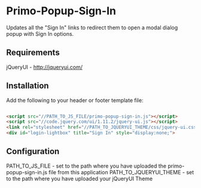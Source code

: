 # Primo-Popup-Sign-In
Updates all the "Sign In" links to redirect them to open a modal dialog popup with Sign In options.

## Requirements

jQueryUI - http://jqueryui.com/

## Installation

Add the following to your header or footer template file:

```html 

<script src="//PATH_TO_JS_FILE/primo-popup-sign-in.js"></script>
<script src="//code.jquery.com/ui/1.11.2/jquery-ui.js"></script>
<link rel="stylesheet" href="//PATH_TO_JQUERYUI_THEME/css/jquery-ui.css">
<div id="login-lightbox" title="Sign In" style="display:none;">

```

## Configuration

PATH_TO_JS_FILE - set to the path where you have uploaded the primo-popup-sign-in.js file from this application
PATH_TO_JQUERYUI_THEME - set to the path where you have uploaded your jQueryUI Theme
